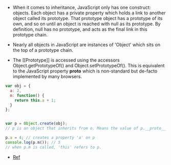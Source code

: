 
* When it comes to inheritance, JavaScript only has one construct: objects. Each object has a private property which holds a link to another object called its prototype. That prototype object has a prototype of its own, and so on until an object is reached with null as its prototype. By definition, null has no prototype, and acts as the final link in this prototype chain.


* Nearly all objects in JavaScript are instances of 'Object' which sits on the top of a prototype chain.


* The [[Prototype]] is accessed using the accessors Object.getPrototypeOf() and Object.setPrototypeOf(). This is equivalent to the JavaScript property __proto__ which is non-standard but de-facto implemented by many browsers.

```javascript
var obj = {
  a: 2,
  m: function() {
    return this.a + 1;
  }
};


var p = Object.create(obj);
// p is an object that inherits from o. Means the value of p.__proto__ is obj.

p.a = 4; // creates a property 'a' on p
console.log(p.m()); // 5
// when p.m is called, 'this' refers to p.
```



* [Ref](https://developer.mozilla.org/en-US/docs/Web/JavaScript/Inheritance_and_the_prototype_chain)

